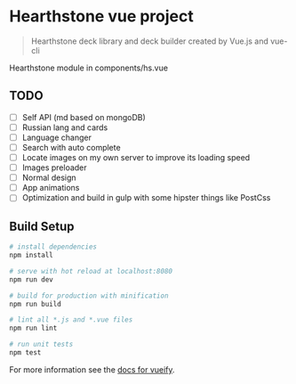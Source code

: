 # Hearthstone vue project

> Hearthstone deck library and deck builder created by Vue.js and vue-cli

Hearthstone module in components/hs.vue

## TODO
- [ ] Self API (md based on mongoDB)
- [ ] Russian lang and cards
- [ ] Language changer
- [ ] Search with auto complete
- [ ] Locate images on my own server to improve its loading speed
- [ ] Images preloader
- [ ] Normal design
- [ ] App animations
- [ ] Optimization and build in gulp with some hipster things like PostCss

## Build Setup

``` bash
# install dependencies
npm install

# serve with hot reload at localhost:8080
npm run dev

# build for production with minification
npm run build

# lint all *.js and *.vue files
npm run lint

# run unit tests
npm test
```

For more information see the [docs for vueify](https://github.com/vuejs/vueify).
